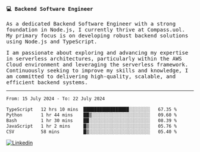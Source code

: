 
<samp>
  
#### 💻 Backend Software Engineer

As a dedicated Backend Software Engineer with a strong foundation in Node.js, I currently thrive at Compass.uol. My primary focus is on developing robust backend solutions using Node.js and TypeScript.

I am passionate about exploring and advancing my expertise in serverless architectures, particularly within the AWS Cloud environment and leveraging the serverless framework. Continuously seeking to improve my skills and knowledge, I am committed to delivering high-quality, scalable, and efficient backend systems.

---

<!--START_SECTION:waka-->

```txt
From: 15 July 2024 - To: 22 July 2024

TypeScript   12 hrs 10 mins  █████████████████░░░░░░░░   67.35 %
Python       1 hr 44 mins    ██▒░░░░░░░░░░░░░░░░░░░░░░   09.60 %
Bash         1 hr 30 mins    ██░░░░░░░░░░░░░░░░░░░░░░░   08.39 %
JavaScript   1 hr 2 mins     █▒░░░░░░░░░░░░░░░░░░░░░░░   05.76 %
CSV          58 mins         █▒░░░░░░░░░░░░░░░░░░░░░░░   05.40 %
```

<!--END_SECTION:waka-->
  
</samp>

[![Linkedin](https://img.shields.io/badge/-Mateus%20Garcia-c080ff?style=flat-square&logo=Linkedin&logoColor=white&link=https://www.linkedin.com/in/mpgxc)](https://www.linkedin.com/in/mateusogarcia) 
